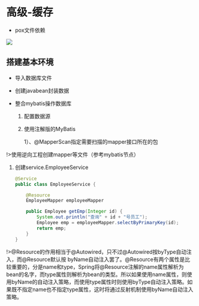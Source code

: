 # 高级-缓存

- pox文件依赖

![](https://cdn.jsdelivr.net/gh/mumozi/Figure_bed/img/20200219182749.png)

## 搭建基本环境

- 导入数据库文件 

- 创建javabean封装数据

- 整合mybatis操作数据库

  1. 配置数据源

  2. 使用注解版的MyBatis

     1）、@MapperScan指定需要扫描的mapper接口所在的包

!>使用逆向工程创建mapper等文件（参考mybatis节点）

1. 创建service.EmployeeService

   ```java
   @Service
   public class EmployeeService {
   
       @Resource
       EmployeeMapper employeeMapper
   
       public Employee getEmp(Integer id) {
           System.out.println("查询" + id + "号员工");
           Employee emp = employeeMapper.selectByPrimaryKey(id);
           return emp;
       }
   }
   ```

!>@Resource的作用相当于@Autowired，只不过@Autowired按byType自动注入，而@Resource默认按  byName自动注入罢了。@Resource有两个属性是比较重要的，分是name和type，Spring将@Resource注解的name属性解析为bean的名字，而type属性则解析为bean的类型。所以如果使用name属性，则使用byName的自动注入策略，而使用type属性时则使用byType自动注入策略。如果既不指定name也不指定type属性，这时将通过反射机制使用byName自动注入策略。